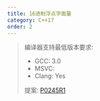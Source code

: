 ```yaml
---
title: 16进制浮点字面量
category: C++17
order: 2
---
```


> 编译器支持最低版本要求:
> * GCC: 3.0
> * MSVC:
> * Clang: Yes
> 
> 提案: [P0245R1](http://wg21.link/p0245r1)

